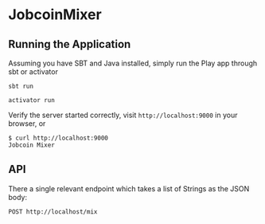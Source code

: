 # JobcoinMixer

## Running the Application
Assuming you have SBT and Java installed, simply run the Play app through sbt or activator

`sbt run`

`activator run`

Verify the server started correctly, visit `http://localhost:9000` in your browser, or

```
$ curl http://localhost:9000
Jobcoin Mixer
```

## API
There a single relevant endpoint which takes a list of Strings as the JSON body:

```
POST http://localhost/mix
```
